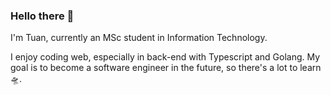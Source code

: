 ### Hello there 👋
I'm Tuan, currently an MSc student in Information Technology.

I enjoy coding web, especially in back-end with Typescript and Golang. My goal is to become a software engineer in the future, so there's a lot to learn 🛸.

<!--
**sonata1999/sonata1999** is a ✨ _special_ ✨ repository because its `README.md` (this file) appears on your GitHub profile.

Here are some ideas to get you started:

- 🔭 I’m currently working on ...
- 🌱 I’m currently learning ...
- 👯 I’m looking to collaborate on ...
- 🤔 I’m looking for help with ...
- 💬 Ask me about ...
- 📫 How to reach me: ...
- 😄 Pronouns: ...
- ⚡ Fun fact: ...
-->
